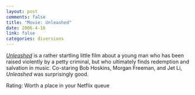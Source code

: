 ```yaml
--- 
layout: post
comments: false
title: "Movie: Unleashed"
date: 2006-4-16
link: false
categories: diversions
---
```

<i><a href="http://imdb.com/title/tt0342258/" title="Unleashed">Unleashed</a></i> is a rather startling little film about a young man who has been raised violently by a petty criminal, but who ultimately finds redemption and salvation in music. Co-staring Bob Hoskins, Morgan Freeman, and Jet Li, <i>Unleashed</i> was surprisingly good.

Rating: Worth a place in your Netflix queue
